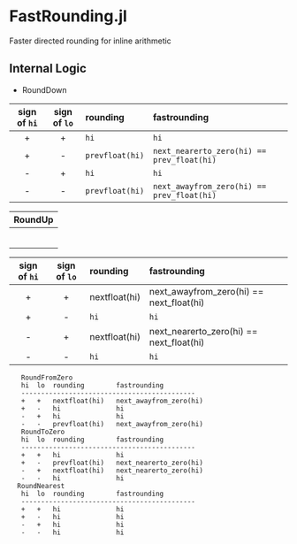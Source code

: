 # FastRounding.jl
Faster directed rounding for inline arithmetic


## Internal Logic

* RoundDown

| sign of `hi` | sign of `lo` | rounding | fastrounding |
|:--:|:--:|:--|:--|
| +  | +   | `hi` | `hi` |
| +  | -   | `prevfloat(hi)`  | `next_nearerto_zero(hi) == prev_float(hi)` |
| -  | +   | `hi`  | `hi` |
| -  | -   | `prevfloat(hi)`  | `next_awayfrom_zero(hi) == prev_float(hi)` |

| RoundUp |
|:--------|
| | sign of `hi` | sign of `lo` | rounding | fastrounding | |
| |:--:|:--:|:--|:--| |
| | +  | +   | nextfloat(hi) | next_awayfrom_zero(hi) == next_float(hi) | |
| | +  | -   | `hi`  | `hi` | |
| | -  | +   | nextfloat(hi) | next_nearerto_zero(hi) == next_float(hi) | |
| | -  | -   | `hi`  | `hi` | |



| sign of `hi` | sign of `lo` | rounding | fastrounding |
|:--:|:--:|:--|:--|
| +  | +   | nextfloat(hi) | next_awayfrom_zero(hi) == next_float(hi) |
| +  | -   | `hi`  | `hi` |
| -  | +   | nextfloat(hi) | next_nearerto_zero(hi) == next_float(hi) |
| -  | -   | `hi`  | `hi` |

       RoundFromZero
       hi  lo  rounding        fastrounding
       --------------------------------------------
       +   +   nextfloat(hi)   next_awayfrom_zero(hi)
       +   -   hi              hi
       -   +   hi              hi
       -   -   prevfloat(hi)   next_awayfrom_zero(hi)
       RoundToZero
       hi  lo  rounding        fastrounding
       --------------------------------------------
       +   +   hi              hi
       +   -   prevfloat(hi)   next_nearerto_zero(hi)
       -   +   nextfloat(hi)   next_nearerto_zero(hi)
       -   -   hi              hi
      RoundNearest
       hi  lo  rounding        fastrounding
       --------------------------------------------
       +   +   hi              hi
       +   -   hi              hi
       -   +   hi              hi
       -   -   hi              hi
